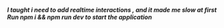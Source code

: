**_I taught i need to add realtime interactions , and it made me slow at first_**
**_Run npm i && npm run dev to start the application_**

